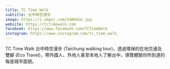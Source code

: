 ```yaml
---
title: TC Time Walk
subtitle: 台中時空漫步
image: https://i.imgur.com/SdAbkGe.jpg
website: https://tctimewalk.com
facebook: https://www.facebook.com/TCTimeWalk
instagram: https://www.instagram.com/tc_time_walk_
---
```

TC Time Walk 台中時空漫步 (Taichung walking tour)，透過環保的在地交通及雙腳 (Eco Travel)，帶外國人、外地人甚至本地人了解台中，導覽體驗你所到達的每座城市面貌。